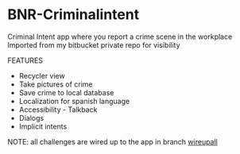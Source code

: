 # BNR-Criminalintent

Criminal Intent app where you report a crime scene in the workplace
Imported from my bitbucket private repo for visibility

FEATURES
* Recycler view
* Take pictures of crime
* Save crime to local database
* Localization for spanish language
* Accessibility - Talkback
* Dialogs
* Implicit intents

NOTE: all challenges are wired up to the app in branch [wireupall](https://github.com/gbindinazeez/BNR-Criminalintent/tree/wireupall)
